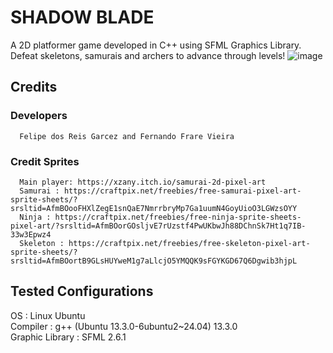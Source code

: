 # SHADOW BLADE
   A 2D platformer game developed in C++ using SFML Graphics Library. Defeat skeletons, samurais and archers to advance through levels!
   ![image](https://github.com/user-attachments/assets/7bc7de15-8e5f-435e-96f1-6a37bb6666b9)
## Credits
   ### Developers
      Felipe dos Reis Garcez and Fernando Frare Vieira
   ### Credit Sprites
      Main player: https://xzany.itch.io/samurai-2d-pixel-art  
      Samurai : https://craftpix.net/freebies/free-samurai-pixel-art-sprite-sheets/?srsltid=AfmBOooFHXlZegE1snQaE7NmrrbryMp7Ga1uumN4GoyUioO3LGWzsOYY  
      Ninja : https://craftpix.net/freebies/free-ninja-sprite-sheets-pixel-art/?srsltid=AfmBOorGOsljvE7rUzstf4PwUKbwJh88DChnSk7Ht1q7IB-33w3Epwz4  
      Skeleton : https://craftpix.net/freebies/free-skeleton-pixel-art-sprite-sheets/?srsltid=AfmBOortB9GLsHUYweM1g7aLlcjO5YMQQK9sFGYKGD67Q6Dgwib3hjpL    
## Tested Configurations  
   OS : Linux Ubuntu    
   Compiler : g++ (Ubuntu 13.3.0-6ubuntu2~24.04) 13.3.0  
   Graphic Library : SFML 2.6.1
   
